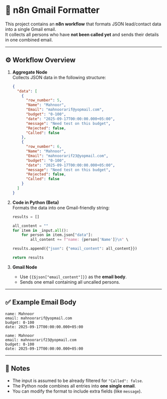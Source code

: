 # 📧 n8n Gmail Formatter

This project contains an **n8n workflow** that formats JSON lead/contact data into a single Gmail email.  
It collects all persons who have **not been called yet** and sends their details in one combined email.

---

## ⚙️ Workflow Overview

1. **Aggregate Node**  
   Collects JSON data in the following structure:
   ```json
   {
     "data": [
       {
         "row_number": 5,
         "Name": "Mahnoor",
         "Email": "mahnoorarif@yopmail.com",
         "budget": "0-100",
         "date": "2025-09-17T00:00:00.000+05:00",
         "message": "Need test on this budget",
         "Rejected": false,
         "Called": false
       },
       {
         "row_number": 6,
         "Name": "Mahnoor",
         "Email": "mahnoorarif23@yopmail.com",
         "budget": "0-100",
         "date": "2025-09-17T00:00:00.000+05:00",
         "message": "Need test on this budget",
         "Rejected": false,
         "Called": false
       }
     ]
   }
   ```

2. **Code in Python (Beta)**  
   Formats the data into one Gmail-friendly string:
   ```python
   results = []

   all_content = ""
   for item in _input.all():
       for person in item.json["data"]:
           all_content += f"name: {person['Name']}\n" \                          f"email: {person['Email']}\n" \                          f"budget: {person['budget']}\n" \                          f"date: {person['date']}\n\n"

   results.append({"json": {"email_content": all_content}})

   return results
   ```

3. **Gmail Node**  
   - Use `{{$json["email_content"]}}` as the **email body**.  
   - Sends one email containing all uncalled persons.

---

## ✅ Example Email Body

```
name: Mahnoor
email: mahnoorarif@yopmail.com
budget: 0-100
date: 2025-09-17T00:00:00.000+05:00

name: Mahnoor
email: mahnoorarif23@yopmail.com
budget: 0-100
date: 2025-09-17T00:00:00.000+05:00
```

---

## 📝 Notes
- The input is assumed to be already filtered for `"Called": false`.
- The Python node combines all entries into **one single email**.
- You can modify the format to include extra fields (like `message`).
